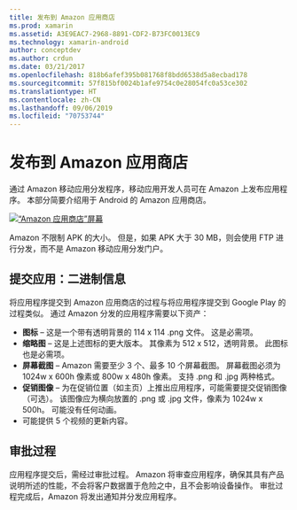 ```yaml
---
title: 发布到 Amazon 应用商店
ms.prod: xamarin
ms.assetid: A3E9EAC7-2968-8891-CDF2-B73FC0013EC9
ms.technology: xamarin-android
author: conceptdev
ms.author: crdun
ms.date: 03/21/2017
ms.openlocfilehash: 818b6afef395b081768f8bdd6538d5a8ecbad178
ms.sourcegitcommit: 57f815bf0024b1afe9754c0e28054fc0a53ce302
ms.translationtype: HT
ms.contentlocale: zh-CN
ms.lasthandoff: 09/06/2019
ms.locfileid: "70753744"
---
```

# <a name="publishing-to-the-amazon-app-store"></a>发布到 Amazon 应用商店

通过 Amazon 移动应用分发程序，移动应用开发人员可在 Amazon 上发布应用程序。 本部分简要介绍用于 Android 的 Amazon 应用商店。 

[![“Amazon 应用商店”屏幕](publishing-to-amazon-images/amazon-app-store.png)](publishing-to-amazon-images/amazon-app-store.png#lightbox)

Amazon 不限制 APK 的大小。 但是，如果 APK 大于 30 MB，则会使用 FTP 进行分发，而不是 Amazon 移动应用分发门户。

## <a name="submitting-apps-binary-info"></a>提交应用：二进制信息

将应用程序提交到 Amazon 应用商店的过程与将应用程序提交到 Google Play 的过程类似。 通过 Amazon 分发的应用程序需要以下资产： 

- **图标** &ndash; 这是一个带有透明背景的 114 x 114 .png 文件。 这是必需项。
- **缩略图** &ndash; 这是上述图标的更大版本。 其像素为 512 x 512，透明背景。 此图标也是必需项。
- **屏幕截图** &ndash; Amazon 需要至少 3 个、最多 10 个屏幕截图。 屏幕截图必须为 1024w x 600h 像素或 800w x 480h 像素。 支持 .png 和 .jpg 两种格式。
- **促销图像** &ndash; 为在促销位置（如主页）上推出应用程序，可能需要提交促销图像（可选）。 该图像应为横向放置的 .png 或 .jpg 文件，像素为 1024w x 500h。 可能没有任何动画。
- 可能提供 5 个视频的更新内容。

## <a name="approval-process"></a>审批过程

应用程序提交后，需经过审批过程。
Amazon 将审查应用程序，确保其具有产品说明所述的性能，不会将客户数据置于危险之中，且不会影响设备操作。 审批过程完成后，Amazon 将发出通知并分发应用程序。
